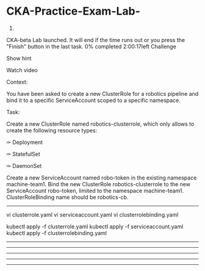 # CKA-Practice-Exam-Lab-


1. 


CKA-beta
Lab launched. It will end if the time runs out or you press the "Finish" button in the last task.
0%
completed
2:00:17left
Challenge

Show hint

Watch video

Context:

You have been asked to create a new ClusterRole for a robotics pipeline and bind it to a specific ServiceAccount scoped to a specific namespace.

Task:

Create a new ClusterRole named robotics-clusterrole, which only allows to create the following resource types:

✑ Deployment

✑ StatefulSet

✑ DaemonSet

Create a new ServiceAccount named robo-token in the existing namespace machine-team1. Bind the new ClusterRole robotics-clusterrole to the new ServiceAccount robo-token, limited to the namespace machine-team1. ClusterRoleBinding name should be robotics-cb.




--------------------------------------------------------------------------------------------------------------------------------------------------------------------------------------------------------------------------------------------------------------------------------------------------------------------------------------------------------------------------------------------------------------------------------------------------------------------------------------------------------------------------------------------------------------------------------------------------------------------------------------------------------------------------------------------------------------------------------------------

vi clusterrole.yaml
vi serviceaccount.yaml
vi clusterrolebinding.yaml


kubectl apply -f clusterrole.yaml
kubectl apply -f serviceaccount.yaml
kubectl apply -f clusterrolebinding.yaml





--------------------------------------------------------------------------------------------------------------------------------------------------------------------------------------------------------------------------------------------------------------------------------------------------------------------------------------------------------------------------------------------------------------------------------------------------------------------------------------------------------------------------------------------------------------------------------------------------------------------------------------------------------------------------------------------------------------------------------------------










--------------------------------------------------------------------------------------------------------------------------------------------------------------------------------------------------------------------------------------------------------------------------------------------------------------------------------------------------------------------------------------------------------------------------------------------------------------------------------------------------------------------------------------------------------------------------------------------------------------------------------------------------------------------------------------------------------------------------------------------





--------------------------------------------------------------------------------------------------------------------------------------------------------------------------------------------------------------------------------------------------------------------------------------------------------------------------------------------------------------------------------------------------------------------------------------------------------------------------------------------------------------------------------------------------------------------------------------------------------------------------------------------------------------------------------------------------------------------------------------------













--------------------------------------------------------------------------------------------------------------------------------------------------------------------------------------------------------------------------------------------------------------------------------------------------------------------------------------------------------------------------------------------------------------------------------------------------------------------------------------------------------------------------------------------------------------------------------------------------------------------------------------------------------------------------------------------------------------------------------------------












--------------------------------------------------------------------------------------------------------------------------------------------------------------------------------------------------------------------------------------------------------------------------------------------------------------------------------------------------------------------------------------------------------------------------------------------------------------------------------------------------------------------------------------------------------------------------------------------------------------------------------------------------------------------------------------------------------------------------------------------




































